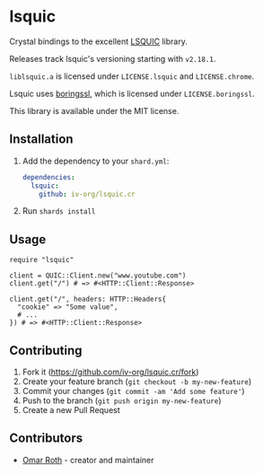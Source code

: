 # lsquic

Crystal bindings to the excellent [LSQUIC](https://github.com/litespeedtech/lsquic) library.

Releases track lsquic's versioning starting with `v2.18.1`.

`liblsquic.a` is licensed under `LICENSE.lsquic` and `LICENSE.chrome`.

Lsquic uses [boringssl](https://github.com/google/boringssl), which is licensed under `LICENSE.boringssl`.

This library is available under the MIT license.

## Installation

1. Add the dependency to your `shard.yml`:

   ```yaml
   dependencies:
     lsquic:
       github: iv-org/lsquic.cr
   ```

2. Run `shards install`

## Usage

```crystal
require "lsquic"

client = QUIC::Client.new("www.youtube.com")
client.get("/") # => #<HTTP::Client::Response>

client.get("/", headers: HTTP::Headers{
  "cookie" => "Some value",
  # ...
}) # => #<HTTP::Client::Response>

```

## Contributing

1. Fork it (<https://github.com/iv-org/lsquic.cr/fork>)
2. Create your feature branch (`git checkout -b my-new-feature`)
3. Commit your changes (`git commit -am 'Add some feature'`)
4. Push to the branch (`git push origin my-new-feature`)
5. Create a new Pull Request

## Contributors

- [Omar Roth](https://github.com/omarroth) - creator and maintainer
